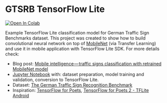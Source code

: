 # GTSRB TensorFlow Lite

[![Open In Colab](https://colab.research.google.com/assets/colab-badge.svg)](https://colab.research.google.com/github/frogermcs/GTSRB-TensorFlow-Lite/blob/master/notebooks/GTSRB_TensorFlow_MobileNet.ipynb)

Example TensorFlow Lite classification model for German Traffic Sign Benchmarks dataset. This project was created to show how to build convolutional neural network on top of [MobileNet](https://ai.googleblog.com/2017/06/mobilenets-open-source-models-for.html) (via Transfer Learning) and use it in mobile application with TensorFlow Lite SDK. For more details check:

- Blog post: [Mobile intelligence — traffic signs classification with retrained MobileNet model](https://thinkmobile.dev/mobile-intelligence-traffic-signs-classification-with-retrained-mobilenet-model/)
- [Jupyter Notebook](https://github.com/frogermcs/GTSRB-TensorFlow-Lite/blob/master/notebooks/GTSRB_TensorFlow_MobileNet.ipynb) with: dataset preparation, model training and validation, conversion to TensorFlow Lite.
- Dataset: [The German Traffic Sign Recognition Benchmark](http://benchmark.ini.rub.de/?section=gtsrb&subsection=news)
- Inspiration: [TensorFlow for Poets](https://codelabs.developers.google.com/codelabs/tensorflow-for-poets/index.html#0), [TensorFlow for Poets 2 - TFLite Android](https://codelabs.developers.google.com/codelabs/tensorflow-for-poets-2-tflite/index.html#0)
